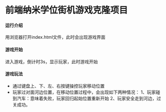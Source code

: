 
前端纳米学位街机游戏克隆项目
===============================

#### 运行介绍

用浏览器打开index.html文件，此时会出现游戏界面

#### 游戏开始

进入游戏，倒计时3s，显示玩家，此时游戏开始

#### 游戏玩法
* 通过键盘上、下、左、右按键操控玩家移动位置
* 玩家过对面河边位置，在移动位置过程中，会出现如下两种情况：
   1、玩家碰到汽车：意味着失败，玩家回归起始位置重新开始
   2、玩家安全走到河边，过关成功。


